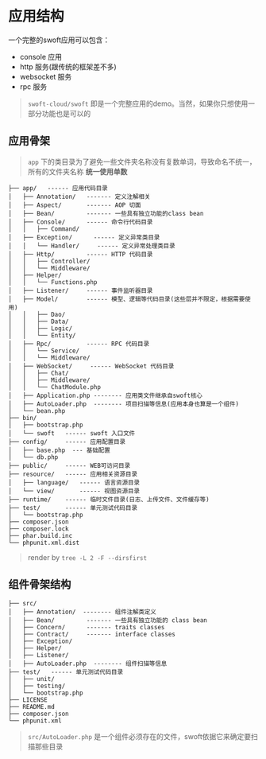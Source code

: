 # 应用结构

一个完整的swoft应用可以包含：

- console 应用
- http 服务(跟传统的框架差不多)
- websocket 服务
- rpc 服务

> `swoft-cloud/swoft` 即是一个完整应用的demo。当然，如果你只想使用一部分功能也是可以的

## 应用骨架

> `app` 下的类目录为了避免一些文件夹名称没有复数单词，导致命名不统一，所有的文件夹名称 **统一使用单数**

```text
├── app/   ------ 应用代码目录
│   ├── Annotation/   ------- 定义注解相关
│   ├── Aspect/       ------- AOP 切面
│   ├── Bean/         ------- 一些具有独立功能的class bean
│   ├── Console/      ------ 命令行代码目录
│   │   ├── Command/
│   ├── Exception/      ------ 定义异常类目录
│   │   └── Handler/     ------ 定义异常处理类目录
│   ├── Http/         ------ HTTP 代码目录
│   │   ├── Controller/
│   │   └── Middleware/
│   ├── Helper/
│   │   └── Functions.php
│   ├── Listener/     ------ 事件监听器目录
│   ├── Model/        ------ 模型、逻辑等代码目录(这些层并不限定，根据需要使用)
│   │   ├── Dao/
│   │   ├── Data/
│   │   ├── Logic/
│   │   └── Entity/
│   ├── Rpc/          ------ RPC 代码目录
│   │   └── Service/
│   │   └── Middleware/
│   ├── WebSocket/     ------ WebSocket 代码目录
│   │   ├── Chat/
│   │   ├── Middleware/
│   │   └── ChatModule.php
│   ├── Application.php -------- 应用类文件继承自swoft核心
│   ├── AutoLoader.php  -------- 项目扫描等信息(应用本身也算是一个组件)
│   └── bean.php
├── bin/
│   ├── bootstrap.php
│   └── swoft   ------ swoft 入口文件
├── config/     ------ 应用配置目录
│   ├── base.php  --- 基础配置
│   └── db.php
├── public/     ------ WEB可访问目录
├── resource/   ------ 应用相关资源目录
│   ├── language/   ------ 语言资源目录  
│   └── view/       ------ 视图资源目录  
├── runtime/    ------ 临时文件目录(日志、上传文件、文件缓存等)
├── test/       ------ 单元测试代码目录
│   └── bootstrap.php
├── composer.json
├── composer.lock
├── phar.build.inc
└── phpunit.xml.dist
```

> render by `tree -L 2 -F --dirsfirst`


## 组件骨架结构

```
├── src/
│   ├── Annotation/  -------- 组件注解类定义
│   ├── Bean/         ------- 一些具有独立功能的 class bean
│   ├── Concern/      ------- traits classes
│   ├── Contract/     ------- interface classes
│   ├── Exception/
│   ├── Helper/
│   ├── Listener/
│   ├── AutoLoader.php  -------- 组件扫描等信息
├── test/   ------ 单元测试代码目录
│   ├── unit/
│   ├── testing/
│   └── bootstrap.php
├── LICENSE
├── README.md
├── composer.json
└── phpunit.xml
```

> `src/AutoLoader.php` 是一个组件必须存在的文件，swoft依据它来确定要扫描那些目录

